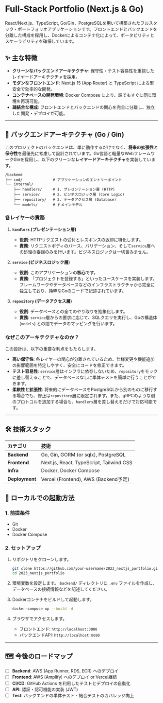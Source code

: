 # Full-Stack Portfolio (Next.js & Go)

React/Next.js、TypeScript, Go/Gin、PostgreSQLを用いて構築されたフルスタック・ポートフォリオアプリケーションです。フロントエンドとバックエンドを分離した構成を採用し、Dockerによるコンテナ化によって、ポータビリティとスケーラビリティを確保しています。

## ✨ 主な特徴

- **クリーンなバックエンドアーキテクチャ**: 保守性・テスト容易性を重視したレイヤードアーキテクチャを採用。
- **モダンなフロントエンド**: Next.js 15 (App Router) と TypeScript による型安全で効率的な開発。
- **コンテナベースの開発環境**: Docker Compose により、誰でもすぐに同じ環境を再現可能。
- **疎結合な構成**: フロントエンドとバックエンドの関心を完全に分離し、独立した開発・デプロイが可能。

---

## 🚀 バックエンドアーキテクチャ (Go / Gin)

このプロジェクトのバックエンドは、単に動作するだけでなく、**将来の拡張性と保守性**を最優先に考慮して設計されています。Go言語と軽量なWebフレームワークGinを採用し、以下のクリーンな**レイヤードアーキテクチャ**を実装しています。

```
/backend
├── cmd/              # アプリケーションのエントリーポイント
└── internal/
    ├── handlers/     # 1. プレゼンテーション層 (HTTP)
    ├── service/      # 2. ビジネスロジック層 (Core Logic)
    ├── repository/   # 3. データアクセス層 (Database)
    └── models/       # ドメインモデル
```

### 各レイヤーの責務

1.  **`handlers` (プレゼンテーション層)**
    *   **役割**: HTTPリクエストの受付とレスポンスの返却に特化します。
    *   **責務**: リクエストボディのパース、バリデーション、そして`service`層への処理の委譲のみを行います。ビジネスロジックは一切含みません。

2.  **`service` (ビジネスロジック層)**
    *   **役割**: このアプリケーションの**核心**です。
    *   **責務**: 「プロジェクトを登録する」といったユースケースを実装します。フレームワークやデータベースなどのインフラストラクチャから完全に独立しており、純粋なGoのコードで記述されています。

3.  **`repository` (データアクセス層)**
    *   **役割**: データベースとの全てのやり取りを抽象化します。
    *   **責務**: `service`層からの要求に応じて、SQLクエリを実行し、Goの構造体 (`models`) との間でデータのマッピングを行います。

### なぜこのアーキテクチャなのか？

この設計は、以下の重要な利点をもたらします。

- **高い保守性**: 各レイヤーの関心が分離されているため、仕様変更や機能追加の影響範囲を特定しやすく、安全にコードを修正できます。
- **テスト容易性**: `service`層はインフラに依存しないため、`repository`をモックに差し替えることで、データベースなしに単体テストを簡単に行うことができます。
- **柔軟性と拡張性**: 将来的にデータベースをPostgreSQLから別のものに移行する場合でも、修正は`repository`層に限定されます。また、gRPCのような別のプロトコルを追加する場合も、`handlers`層を差し替えるだけで対応可能です。

---

## 🛠️ 技術スタック

| カテゴリ       | 技術                               |
| :------------- | :--------------------------------- |
| **Backend**    | Go, Gin, GORM (or sqlx), PostgreSQL |
| **Frontend**   | Next.js, React, TypeScript, Tailwind CSS |
| **Infra**      | Docker, Docker Compose             |
| **Deployment** | Vercel (Frontend), AWS (Backend予定) |

## 🏁 ローカルでの起動方法

### 1. 前提条件
- Git
- Docker
- Docker Compose

### 2. セットアップ

1.  リポジトリをクローンします。
    ```bash
    git clone https://github.com/your-username/2023_nextjs_portfolio.git
    cd 2023_nextjs_portfolio
    ```

2.  環境変数を設定します。
    `backend/` ディレクトリに `.env` ファイルを作成し、データベースの接続情報などを記述してください。

3.  Dockerコンテナをビルドして起動します。
    ```bash
    docker-compose up --build -d
    ```

4.  ブラウザでアクセスします。
    - フロントエンド: `http://localhost:3000`
    - バックエンドAPI: `http://localhost:8080`

---

## 🗺️ 今後のロードマップ

- [ ] **Backend**: AWS (App Runner, RDS, ECR) へのデプロイ
- [ ] **Frontend**: AWS (Amplify) へのデプロイ or Vercel継続
- [ ] **CI/CD**: GitHub Actions を利用したテストとデプロイの自動化
- [ ] **API**: 認証・認可機能の実装 (JWT)
- [ ] **Test**: バックエンドの単体テスト・結合テストのカバレッジ向上
